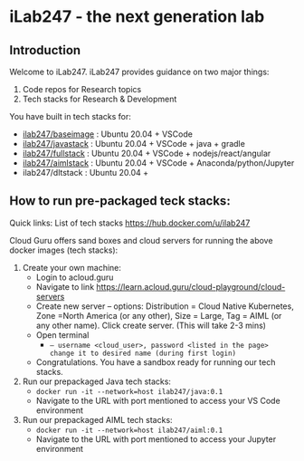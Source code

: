 # iLab247 - the next generation lab

## Introduction

Welcome to iLab247.  iLab247 provides guidance on two major things:

1. Code repos for Research topics  
2. Tech stacks for Research & Development

You have built in tech stacks for:

- [ilab247/baseimage](https://hub.docker.com/r/ilab247/baseimage) : Ubuntu 20.04 + VSCode 
- [ilab247/javastack](https://hub.docker.com/r/ilab247/javastack) : Ubuntu 20.04 + VSCode + java + gradle
- [ilab247/fullstack](https://hub.docker.com/r/ilab247/fullstack) : Ubuntu 20.04 + VSCode + nodejs/react/angular
- [ilab247/aimlstack](https://hub.docker.com/r/ilab247/aimlstack) : Ubuntu 20.04 + VSCode + Anaconda/python/Jupyter 
- ilab247/dltstack : Ubuntu 20.04 + 

## How to run pre-packaged teck stacks:

Quick links: List of tech stacks https://hub.docker.com/u/ilab247 

Cloud Guru offers sand boxes and cloud servers for running the above docker images (tech stacks):
1.	Create your own machine:
    * Login to acloud.guru 
    * Navigate to link https://learn.acloud.guru/cloud-playground/cloud-servers 
    * Create new server – options: Distribution = Cloud Native Kubernetes, Zone =North America (or any other), Size = Large, Tag = AIML (or any other name).  Click create server.  (This will take 2-3 mins)
    * Open terminal 
        * ```– username <cloud_user>, password <listed in the page>  change it to desired name (during first login) ```
    * Congratulations.  You have a sandbox ready for running our tech stacks.
2.	Run our prepackaged Java tech stacks:
    * ```docker run -it --network=host ilab247/java:0.1```
    * Navigate to the URL with port mentioned to access your VS Code environment
3.	Run our prepackaged AIML tech stacks:
    * ```docker run -it --network=host ilab247/aiml:0.1```
    * Navigate to the URL with port mentioned to access your Jupyter environment 

